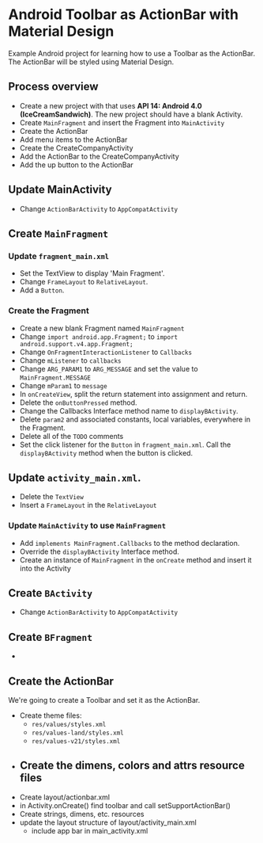 # Android Toolbar as ActionBar with Material Design

Example Android project for learning how to use a Toolbar as the ActionBar. The ActionBar will be
styled using Material Design.

## Process overview

- Create a new project with that uses **API 14: Android 4.0 (IceCreamSandwich)**. The new project
  should have a blank Activity.
- Create `MainFragment` and insert the Fragment into `MainActivity`
- Create the ActionBar
- Add menu items to the ActionBar
- Create the CreateCompanyActivity
- Add the ActionBar to the CreateCompanyActivity
- Add the up button to the ActionBar

## Update MainActivity

- Change `ActionBarActivity` to `AppCompatActivity`

## Create `MainFragment`

### Update `fragment_main.xml`

- Set the TextView to display 'Main Fragment'.
- Change `FrameLayout` to `RelativeLayout`.
- Add a `Button`.

### Create the Fragment

- Create a new blank Fragment named `MainFragment`
- Change `import android.app.Fragment;` to `import android.support.v4.app.Fragment;`
- Change `OnFragmentInteractionListener` to `Callbacks`
- Change `mListener` to `callbacks`
- Change `ARG_PARAM1` to `ARG_MESSAGE` and set the value to `MainFragment.MESSAGE`
- Change `mParam1` to `message`
- In `onCreateView`, split the return statement into assignment and return.
- Delete the `onButtonPressed` method.
- Change the Callbacks Interface method name to `displayBActivity`.
- Delete `param2` and associated constants, local variables, everywhere in the Fragment.
- Delete all of the `TODO` comments
- Set the click listener for the `Button` in `fragment_main.xml`. Call the `displayBActivity` method
  when the button is clicked.


## Update `activity_main.xml`.

- Delete the `TextView`
- Insert a `FrameLayout` in the `RelativeLayout`

### Update `MainActivity` to use `MainFragment`

- Add `implements MainFragment.Callbacks` to the method declaration.
- Override the `displayBActivity` Interface method.
- Create an instance of `MainFragment` in the `onCreate` method and insert it into the Activity

## Create `BActivity`

- Change `ActionBarActivity` to `AppCompatActivity`

## Create `BFragment`

-

## Create the ActionBar

We're going to create a Toolbar and set it as the ActionBar.

- Create theme files:
    - `res/values/styles.xml`
    - `res/values-land/styles.xml`
    - `res/values-v21/styles.xml`
- Create the dimens, colors and attrs resource files
    -
- Create layout/actionbar.xml
- in Activity.onCreate() find toolbar and call setSupportActionBar()
- Create strings, dimens, etc. resources
- update the layout structure of layout/activity_main.xml
    - include app bar in main_activity.xml